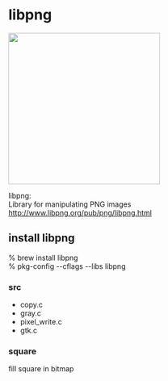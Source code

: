 libpng
===============


<image src="https://raw.githubusercontent.com/ohwada/MAC_cpp_Samples/master/libpng/screenshot/screenshot_upsrrow.png" width="300" />  


libpng:  
Library for manipulating PNG images  
http://www.libpng.org/pub/png/libpng.html  


## install libpng
% brew install libpng <br/>
% pkg-config --cflags --libs libpng


### src
- copy.c
- gray.c
- pixel_write.c
- gtk.c



### square
fill square in bitmap
